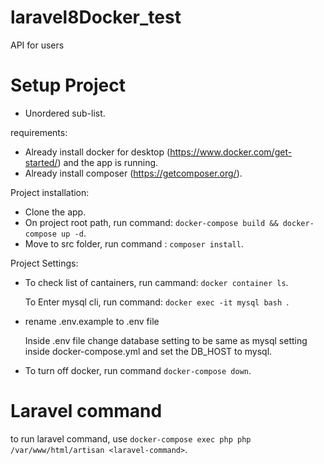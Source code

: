 # laravel8Docker_test
API for users

# Setup Project
+ Unordered sub-list. 

requirements:
+ Already install docker for desktop (https://www.docker.com/get-started/) and the app is running.
+ Already install composer (https://getcomposer.org/).

Project installation:
+ Clone the app.
+ On project root path, run command: `docker-compose build && docker-compose up -d`.
+ Move to src folder, run command : `composer install`.

Project Settings:

+ To check list of cantainers, run cammand: `docker container ls`.

  To Enter mysql cli, run command: `docker exec -it mysql bash `.

+ rename .env.example to .env file

  Inside .env file change database setting to be same as mysql setting inside docker-compose.yml and set the DB_HOST to mysql.

+ To turn off docker, run command `docker-compose down`.

# Laravel command

to run laravel command, use `docker-compose exec php php /var/www/html/artisan <laravel-command>`.

